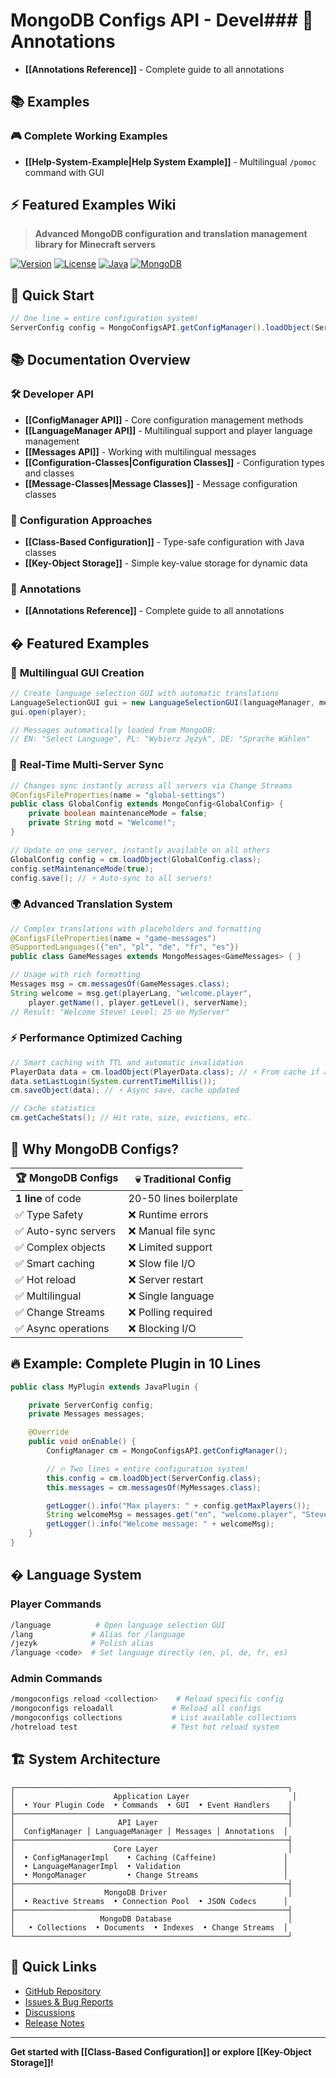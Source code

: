 # MongoDB Configs API - Devel### 📝 **Annotations**
- **[[Annotations Reference]]** - Complete guide to all annotations

## 📚 **Examples**

### 🎮 **Complete Working Examples**
- **[[Help-System-Example|Help System Example]]** - Multilingual `/pomoc` command with GUI

## ⚡ **Featured Examples** Wiki

> **Advanced MongoDB configuration and translation management library for Minecraft servers**

[![Version](https://img.shields.io/badge/version-1.0.0-blue.svg)](https://github.com/WTJEE/mongo-configs)
[![License](https://img.shields.io/badge/license-MIT-green.svg)](LICENSE)
[![Java](https://img.shields.io/badge/java-17+-orange.svg)](https://openjdk.java.net/)
[![MongoDB](https://img.shields.io/badge/mongodb-5.5+-brightgreen.svg)](https://www.mongodb.com/)

## 🚀 Quick Start

```java
// One line = entire configuration system!
ServerConfig config = MongoConfigsAPI.getConfigManager().loadObject(ServerConfig.class);
```

## 📚 Documentation Overview

### 🛠️ **Developer API**
- **[[ConfigManager API]]** - Core configuration management methods
- **[[LanguageManager API]]** - Multilingual support and player language management
- **[[Messages API]]** - Working with multilingual messages
- **[[Configuration-Classes|Configuration Classes]]** - Configuration types and classes
- **[[Message-Classes|Message Classes]]** - Message configuration classes

### 🔧 **Configuration Approaches**
- **[[Class-Based Configuration]]** - Type-safe configuration with Java classes
- **[[Key-Object Storage]]** - Simple key-value storage for dynamic data

### 📝 **Annotations**
- **[[Annotations Reference]]** - Complete guide to all annotations

## � **Featured Examples**

### 🎨 **Multilingual GUI Creation**
```java
// Create language selection GUI with automatic translations
LanguageSelectionGUI gui = new LanguageSelectionGUI(languageManager, messages);
gui.open(player);

// Messages automatically loaded from MongoDB:
// EN: "Select Language", PL: "Wybierz Język", DE: "Sprache Wählen"
```

### 🔄 **Real-Time Multi-Server Sync**
```java
// Changes sync instantly across all servers via Change Streams
@ConfigsFileProperties(name = "global-settings")
public class GlobalConfig extends MongoConfig<GlobalConfig> {
    private boolean maintenanceMode = false;
    private String motd = "Welcome!";
}

// Update on one server, instantly available on all others
GlobalConfig config = cm.loadObject(GlobalConfig.class);
config.setMaintenanceMode(true);
config.save(); // ⚡ Auto-sync to all servers!
```

### 🌍 **Advanced Translation System**
```java
// Complex translations with placeholders and formatting
@ConfigsFileProperties(name = "game-messages")
@SupportedLanguages({"en", "pl", "de", "fr", "es"})
public class GameMessages extends MongoMessages<GameMessages> { }

// Usage with rich formatting
Messages msg = cm.messagesOf(GameMessages.class);
String welcome = msg.get(playerLang, "welcome.player", 
    player.getName(), player.getLevel(), serverName);
// Result: "Welcome Steve! Level: 25 on MyServer"
```

### ⚡ **Performance Optimized Caching**
```java
// Smart caching with TTL and automatic invalidation
PlayerData data = cm.loadObject(PlayerData.class); // ⚡ From cache if available
data.setLastLogin(System.currentTimeMillis());
cm.saveObject(data); // ⚡ Async save, cache updated

// Cache statistics
cm.getCacheStats(); // Hit rate, size, evictions, etc.
```

## 💎 **Why MongoDB Configs?**

| 🏆 MongoDB Configs | 💀 Traditional Config |
|-------------------|---------------------|
| **1 line** of code | 20-50 lines boilerplate |
| ✅ Type Safety | ❌ Runtime errors |
| ✅ Auto-sync servers | ❌ Manual file sync |
| ✅ Complex objects | ❌ Limited support |
| ✅ Smart caching | ❌ Slow file I/O |
| ✅ Hot reload | ❌ Server restart |
| ✅ Multilingual | ❌ Single language |
| ✅ Change Streams | ❌ Polling required |
| ✅ Async operations | ❌ Blocking I/O |

## 🔥 **Example: Complete Plugin in 10 Lines**

```java
public class MyPlugin extends JavaPlugin {

    private ServerConfig config;
    private Messages messages;

    @Override
    public void onEnable() {
        ConfigManager cm = MongoConfigsAPI.getConfigManager();

        // 🔥 Two lines = entire configuration system!
        this.config = cm.loadObject(ServerConfig.class);                    // ⚡
        this.messages = cm.messagesOf(MyMessages.class);                   // ⚡

        getLogger().info("Max players: " + config.getMaxPlayers());
        String welcomeMsg = messages.get("en", "welcome.player", "Steve");
        getLogger().info("Welcome message: " + welcomeMsg);
    }
}
```

## � **Language System**

### Player Commands
```bash
/language          # Open language selection GUI
/lang             # Alias for /language
/jezyk            # Polish alias
/language <code>  # Set language directly (en, pl, de, fr, es)
```

### Admin Commands
```bash
/mongoconfigs reload <collection>    # Reload specific config
/mongoconfigs reloadall             # Reload all configs
/mongoconfigs collections           # List available collections
/hotreload test                     # Test hot reload system
```

## 🏗️ **System Architecture**

```
┌─────────────────────────────────────────────────────────────┐
│                      Application Layer                       │
│  • Your Plugin Code  • Commands  • GUI  • Event Handlers    │
├─────────────────────────────────────────────────────────────┤
│                       API Layer                             │
│  ConfigManager │ LanguageManager │ Messages │ Annotations  │
├─────────────────────────────────────────────────────────────┤
│                      Core Layer                             │
│  • ConfigManagerImpl    • Caching (Caffeine)               │
│  • LanguageManagerImpl  • Validation                       │
│  • MongoManager         • Change Streams                   │
├─────────────────────────────────────────────────────────────┤
│                    MongoDB Driver                           │
│  • Reactive Streams  • Connection Pool  • JSON Codecs      │
├─────────────────────────────────────────────────────────────┤
│                   MongoDB Database                          │
│   • Collections  • Documents  • Indexes  • Change Streams  │
└─────────────────────────────────────────────────────────────┘
```

## 🔗 **Quick Links**

- [GitHub Repository](https://github.com/WTJEE/mongo-configs)
- [Issues & Bug Reports](https://github.com/WTJEE/mongo-configs/issues)
- [Discussions](https://github.com/WTJEE/mongo-configs/discussions)
- [Release Notes](https://github.com/WTJEE/mongo-configs/releases)

---

**Get started with [[Class-Based Configuration]] or explore [[Key-Object Storage]]!**